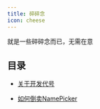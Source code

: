 ```yaml
---
title: 碎碎念
icon: cheese
---
```


就是一些碎碎念而已，无需在意

## 目录

- [关于开发代号](devcode.md)

- [如何倒卖NamePicker](siquanjia.md)